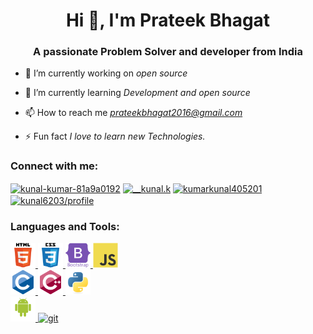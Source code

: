 <h1 align="center">Hi 👋, I'm Prateek Bhagat</h1>
<h3 align="center">A passionate Problem Solver and developer from India</h3>

<!-- <p align="left"> <img src="https://komarev.com/ghpvc/?username=kunalkumar37&label=Profile%20views&color=0e75b6&style=flat" alt="kunalkumar37" /> </p> -->

<!-- <p align="left"> <a href="https://github.com/ryo-ma/github-profile-trophy"><img src="https://github-profile-trophy.vercel.app/?username=kunalkumar37" alt="kunalkumar37" /></a> </p> -->

- 🔭 I’m currently working on *open source*

- 🌱 I’m currently learning *Development and open source*

- 📫 How to reach me *prateekbhagat2016@gmail.com*

- ⚡ Fun fact *I love to learn new Technologies.*

<h3 align="left">Connect with me:</h3>
<p align="left">
<a href="https://www.linkedin.com/in/prateek-bhagat-09494a200/" target="blank"><img align="center" src="https://raw.githubusercontent.com/rahuldkjain/github-profile-readme-generator/master/src/images/icons/Social/linked-in-alt.svg" alt="kunal-kumar-81a9a0192" height="30" width="40" /></a>
<a href="https://www.instagram.com/prateek__bhagat/" target="blank"><img align="center" src="https://raw.githubusercontent.com/rahuldkjain/github-profile-readme-generator/master/src/images/icons/Social/instagram.svg" alt="__kunal.k" height="30" width="40" /></a>
<!-- <a href="https://www.codechef.com/users/kunal_37" target="blank"><img align="center" src="https://cdn.jsdelivr.net/npm/simple-icons@3.1.0/icons/codechef.svg" alt="kunal_37" height="30" width="40" /></a> -->
<a href="https://www.hackerrank.com/prateek__bhagat" target="blank"><img align="center" src="https://raw.githubusercontent.com/rahuldkjain/github-profile-readme-generator/master/src/images/icons/Social/hackerrank.svg" alt="kumarkunal405201" height="30" width="40" /></a>
<!-- <a href="https://codeforces.com/profile/kunal6203" target="blank"><img align="center" src="https://cdn.jsdelivr.net/npm/simple-icons@3.0.1/icons/codeforces.svg" alt="kunal6203" height="30" width="40" /></a> -->
<!-- <a href="https://www.leetcode.com/kumarkunal4052002" target="blank"><img align="center" src="https://raw.githubusercontent.com/rahuldkjain/github-profile-readme-generator/master/src/images/icons/Social/leet-code.svg" alt="kumarkunal4052002" height="30" width="40" /></a> -->
<a href="https://auth.geeksforgeeks.org/user/prateekbhagat2016/profile" target="blank"><img align="center" src="https://raw.githubusercontent.com/rahuldkjain/github-profile-readme-generator/master/src/images/icons/Social/geeks-for-geeks.svg" alt="kunal6203/profile" height="30" width="40" /></a>
</p>



<h3 align="left">Languages and Tools:</h3>
<p align="left"> 

  
<!-- <a href="https://www.arduino.cc/" target="_blank"> <img src="https://cdn.worldvectorlogo.com/logos/arduino-1.svg" alt="arduino" width="40" height="40"/> </a>  -->
<!-- <a href="https://www.blender.org/" target="_blank"> <img src="https://download.blender.org/branding/community/blender_community_badge_white.svg" alt="blender" width="40" height="40"/> </a>  -->
<a href="https://www.w3.org/html/" target="_blank"> <img src="https://raw.githubusercontent.com/devicons/devicon/master/icons/html5/html5-original-wordmark.svg" alt="html5" width="40" height="40"/> </a> 
<a href="https://www.w3schools.com/css/" target="_blank"> <img src="https://raw.githubusercontent.com/devicons/devicon/master/icons/css3/css3-original-wordmark.svg" alt="css3" width="40" height="40"/> </a>
<a href="https://getbootstrap.com" target="_blank"> <img src="https://raw.githubusercontent.com/devicons/devicon/master/icons/bootstrap/bootstrap-plain-wordmark.svg" alt="bootstrap" width="40" height="40"/> </a> 
<a href="https://developer.mozilla.org/en-US/docs/Web/JavaScript" target="_blank"> <img src="https://raw.githubusercontent.com/devicons/devicon/master/icons/javascript/javascript-original.svg" alt="javascript" width="40" height="40"/> </a> <br>
<a href="https://www.cprogramming.com/" target="_blank"> <img src="https://raw.githubusercontent.com/devicons/devicon/master/icons/c/c-original.svg" alt="c" width="40" height="40"/> </a> 
<a href="https://www.w3schools.com/cpp/" target="_blank"> <img src="https://raw.githubusercontent.com/devicons/devicon/master/icons/cplusplus/cplusplus-original.svg" alt="cplusplus" width="40" height="40"/> </a> 
<a href="https://www.python.org" target="_blank"> <img src="https://raw.githubusercontent.com/devicons/devicon/master/icons/python/python-original.svg" alt="python" width="40" height="40"/> </a> <br>
<a href="https://developer.android.com" target="_blank"> <img src="https://raw.githubusercontent.com/devicons/devicon/master/icons/android/android-original-wordmark.svg" alt="android" width="40" height="40"/> </a>
<a href="https://git-scm.com/" target="_blank"> <img src="https://www.vectorlogo.zone/logos/git-scm/git-scm-icon.svg" alt="git" width="40" height="40"/> </a> 
<!-- <a href="https://flutter.dev" target="_blank"> <img src="https://www.vectorlogo.zone/logos/flutterio/flutterio-icon.svg" alt="flutter" width="40" height="40"/> </a> -->


<!-- <a href="https://www.adobe.com/in/products/illustrator.html" target="_blank"> <img src="https://www.vectorlogo.zone/logos/adobe_illustrator/adobe_illustrator-icon.svg" alt="illustrator" width="40" height="40"/> </a>  -->

<!-- <a href="https://www.photoshop.com/en" target="_blank"> <img src="https://raw.githubusercontent.com/devicons/devicon/master/icons/photoshop/photoshop-line.svg" alt="photoshop" width="40" height="40"/> </a>  -->

<!-- <a href="https://reactjs.org/" target="_blank"> <img src="https://raw.githubusercontent.com/devicons/devicon/master/icons/react/react-original-wordmark.svg" alt="react" width="40" height="40"/> </a>  -->
<!-- <a href="https://www.tensorflow.org" target="_blank"> <img src="https://www.vectorlogo.zone/logos/tensorflow/tensorflow-icon.svg" alt="tensorflow" width="40" height="40"/> </a>  -->
<!-- <a href="https://unrealengine.com/" target="_blank"> <img src="https://raw.githubusercontent.com/kenangundogan/fontisto/036b7eca71aab1bef8e6a0518f7329f13ed62f6b/icons/svg/brand/unreal-engine.svg" alt="unreal" width="40" height="40"/> </a>  -->
</p>

<!-- <h3 align="left">Support:</h3>
<p><a href="https://www.buymeacoffee.com/kunalDsa"> <img align="left" src="https://cdn.buymeacoffee.com/buttons/v2/default-yellow.png" height="50" width="210" alt="kunalDsa" /></a></p><br><br>

<p><img align="left" src="https://github-readme-stats.vercel.app/api/top-langs?username=kunalkumar37&show_icons=true&locale=en&layout=compact" alt="kunalkumar37" /></p>

<p>&nbsp;<img align="center" src="https://github-readme-stats.vercel.app/api?username=kunalkumar37&show_icons=true&locale=en" alt="kunalkumar37" /></p>

<p><img align="center" src="https://github-readme-streak-stats.herokuapp.com/?user=kunalkumar37&" alt="kunalkumar37" /></p> -->
<!--
**Prateekbhagat/Prateekbhagat** is a ✨ _special_ ✨ repository because its `README.md` (this file) appears on your GitHub profile.

Here are some ideas to get you started:

- 🔭 I’m currently working on ...
- 🌱 I’m currently learning ...
- 👯 I’m looking to collaborate on ...
- 🤔 I’m looking for help with ...
- 💬 Ask me about ...
- 📫 How to reach me: ...
- 😄 Pronouns: ...
- ⚡ Fun fact: ...
-->
